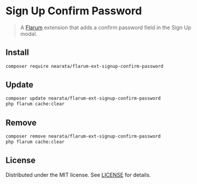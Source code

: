 # Sign Up Confirm Password

> A [Flarum](https://flarum.org) extension that adds a confirm password field in the Sign Up modal.

## Install

```sh
composer require nearata/flarum-ext-signup-confirm-password
```

## Update

```sh
composer update nearata/flarum-ext-signup-confirm-password
php flarum cache:clear
```

## Remove

```sh
composer remove nearata/flarum-ext-signup-confirm-password
php flarum cache:clear
```

## License

Distributed under the MIT license. See [LICENSE](LICENSE) for details.
